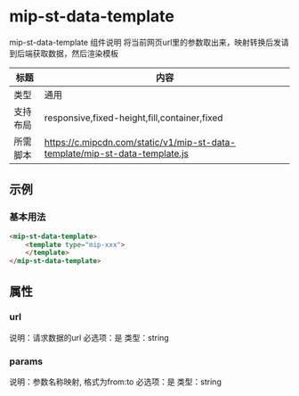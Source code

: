 # mip-st-data-template

mip-st-data-template 组件说明
将当前网页url里的参数取出来，映射转换后发请到后端获取数据，然后渲染模板


标题|内容
----|----
类型|通用
支持布局|responsive,fixed-height,fill,container,fixed
所需脚本|https://c.mipcdn.com/static/v1/mip-st-data-template/mip-st-data-template.js

## 示例

### 基本用法
```html
<mip-st-data-template>
    <template type="mip-xxx">
    </template>
</mip-st-data-template>
```

## 属性

### url

说明：请求数据的url
必选项：是
类型：string

### params

说明：参数名称映射, 格式为from:to
必选项：是
类型：string

